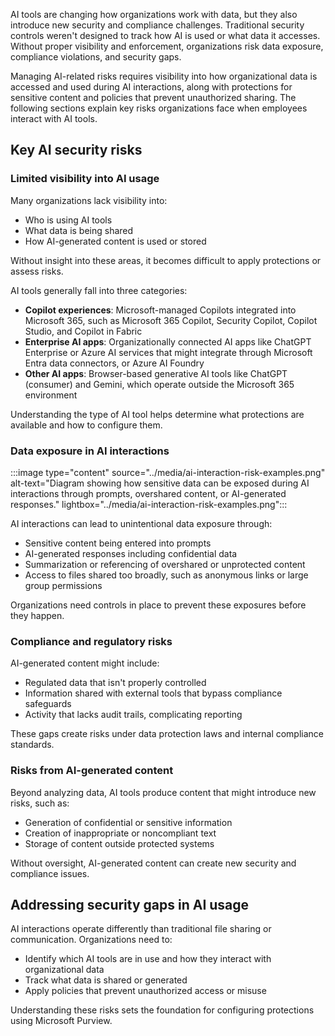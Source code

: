 AI tools are changing how organizations work with data, but they also introduce new security and compliance challenges. Traditional security controls weren't designed to track how AI is used or what data it accesses. Without proper visibility and enforcement, organizations risk data exposure, compliance violations, and security gaps.

Managing AI-related risks requires visibility into how organizational data is accessed and used during AI interactions, along with protections for sensitive content and policies that prevent unauthorized sharing. The following sections explain key risks organizations face when employees interact with AI tools.

## Key AI security risks

### Limited visibility into AI usage

Many organizations lack visibility into:

- Who is using AI tools
- What data is being shared
- How AI-generated content is used or stored

Without insight into these areas, it becomes difficult to apply protections or assess risks.

AI tools generally fall into three categories:

- **Copilot experiences**: Microsoft-managed Copilots integrated into Microsoft 365, such as Microsoft 365 Copilot, Security Copilot, Copilot Studio, and Copilot in Fabric
- **Enterprise AI apps**: Organizationally connected AI apps like ChatGPT Enterprise or Azure AI services that might integrate through Microsoft Entra data connectors, or Azure AI Foundry
- **Other AI apps**: Browser-based generative AI tools like ChatGPT (consumer) and Gemini, which operate outside the Microsoft 365 environment

Understanding the type of AI tool helps determine what protections are available and how to configure them.

### Data exposure in AI interactions

:::image type="content" source="../media/ai-interaction-risk-examples.png" alt-text="Diagram showing how sensitive data can be exposed during AI interactions through prompts, overshared content, or AI-generated responses." lightbox="../media/ai-interaction-risk-examples.png":::

AI interactions can lead to unintentional data exposure through:

- Sensitive content being entered into prompts
- AI-generated responses including confidential data
- Summarization or referencing of overshared or unprotected content
- Access to files shared too broadly, such as anonymous links or large group permissions

Organizations need controls in place to prevent these exposures before they happen.

### Compliance and regulatory risks

AI-generated content might include:

- Regulated data that isn't properly controlled
- Information shared with external tools that bypass compliance safeguards
- Activity that lacks audit trails, complicating reporting

These gaps create risks under data protection laws and internal compliance standards.

### Risks from AI-generated content

Beyond analyzing data, AI tools produce content that might introduce new risks, such as:

- Generation of confidential or sensitive information
- Creation of inappropriate or noncompliant text
- Storage of content outside protected systems

Without oversight, AI-generated content can create new security and compliance issues.

## Addressing security gaps in AI usage

AI interactions operate differently than traditional file sharing or communication. Organizations need to:

- Identify which AI tools are in use and how they interact with organizational data
- Track what data is shared or generated
- Apply policies that prevent unauthorized access or misuse

Understanding these risks sets the foundation for configuring protections using Microsoft Purview.
